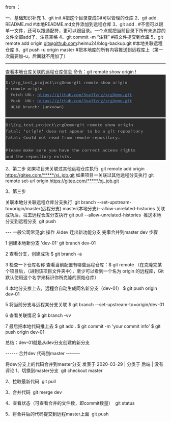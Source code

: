 from ：[](https://blog.csdn.net/heimu24/article/details/81171422)

一、基础知识补充
1、git init #把这个目录变成Git可以管理的仓库
2、git add README.md #本地README.md文件添加到远程仓库
3、git add . #不但可以跟单一文件，还可以跟通配符，更可以跟目录。一个点就把当前目录下所有未追踪的文件全部add了，注意空格
4、git commit -m “注释” #把文件提交到仓库
5、git remote add origin git@github.com:heimu24/blog-backup.git #本地关联远程仓库
6、git push -u origin master #把本地库的所有内容推送到远程库上（第一次需要加-u，后面就不用加了）


-------
查看本地仓库关联的远程仓库信息 命令：git remote show origin !
![-已关联-](01-git初始化_files/1.jpg)
![-未关联-](01-git初始化_files/2.jpg)

2、第二步
如果项目未关联过其他远程仓库执行  git remote add origin https://gitee.com/*****/xj_job.git
如果项目一关联过其他远程分支执行 git remote set-url origin https://gitee.com/*****/xj_job.git

3、第三步

关联本地分关联远程仓库分支执行 
git branch --set-upstream-to=origin/master(远程分支) master(本地分支)--allow-unrelated-histories
关联成功后，拉去远程仓库分支执行 git pull --allow-unrelated-histories 
推送本地分支到远程分支  git push





 ---  一般公司常见git 操作 从dev 迁出新功能分支 完事合并到master dev
 步骤

 1 创建本地新分支 'dev-01'
 git branch dev-01
 
 2 查看分支，创建成功
 $ git branch -a
 
 3 检查一下仓库名称
 查看当前配置有哪些远程仓库：$ git remote
 （在克隆完某个项目后，（进到该项目文件夹中），至少可以看到一个名为 origin 的远程库，Git 默认使用这个名字来标识你所克隆的原始仓库）
 
 4 本地分支推上去，远程会自动生成同名新分支（dev-01）
 $ git push origin dev-01
 
 5 将当前分支与远程某分支关联
 $ git branch --set-upstream-to=origin/dev-01
 
 6 查看关联情况
 $ git branch -vv
 
 7 最后把本地代码推上去
 $ git add .
 $ git commit -m 'your commit info'
 $ git push origin dev-01
 
  
 总结：dev-01就是从dev分支创建的新分支
 
 
 ------   合并dev 代码到master -------
 
将dev分支上的代码合并到master分支
发表于 2020-03-29  |  分类于 后端  |  没有评论
1、切换到master分支
​ git checkout master

2、拉取最新代码
​ git pull

3、合并代码
​ git merge dev

4、查看状态（可查看合并的文件数，即commit数量）
​ git status

5、将合并后的代码提交到远程master上面
​ git push